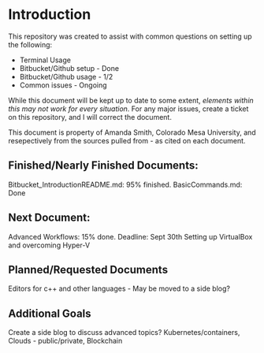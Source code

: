 # Introduction
This repository was created to assist with common questions on setting up the following:
* Terminal Usage
* Bitbucket/Github setup - Done
* Bitbucket/Github usage - 1/2
* Common issues - Ongoing

While this document will be kept up to date to some extent, _elements within this may not work for every situation_. For any major issues, create a ticket on this repository, and I will correct the document.

 This document is property of Amanda Smith, Colorado Mesa University, and resepectively from the sources pulled from - as cited on each document.
 
 ## Finished/Nearly Finished Documents:
 Bitbucket_IntroductionREADME.md: 95% finished.
 BasicCommands.md: Done
 
 ## Next Document:
 Advanced Workflows: 15% done. Deadline: Sept 30th
 Setting up VirtualBox and overcoming Hyper-V
 
 ## Planned/Requested Documents
 Editors for c++ and other languages - May be moved to a side blog?
 

## Additional Goals
Create a side blog to discuss advanced topics? Kubernetes/containers, Clouds - public/private, Blockchain
